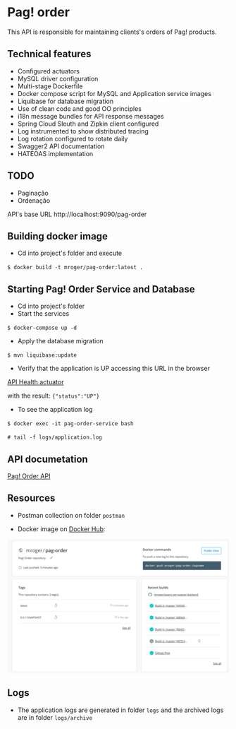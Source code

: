# Pag! order

This API is responsible for maintaining clients's orders of Pag! products.

##  Technical features

* Configured actuators
* MySQL driver configuration
* Multi-stage Dockerfile
* Docker compose script for MySQL and Application service images
* Liquibase for database migration
* Use of clean code and good OO principles
* i18n message bundles for API response messages
* Spring Cloud Sleuth and Zipkin client configured
* Log instrumented to show distributed tracing
* Log rotation configured to rotate daily
* Swagger2 API documentation
* HATEOAS implementation

## TODO

* Paginação
* Ordenação

API's base URL http://localhost:9090/pag-order

## Building docker image

* Cd into project's folder and execute

`$ docker build -t mroger/pag-order:latest .`

## Starting Pag! Order Service and Database

* Cd into project's folder
* Start the services

`$ docker-compose up -d`

* Apply the database migration

`$ mvn liquibase:update`

* Verify that the application is UP accessing this URL in the browser

[API Health actuator](http://localhost:9090/pag-order/actuator/health)

with the result: `{"status":"UP"}`

* To see the application log

`$ docker exec -it pag-order-service bash`

`# tail -f logs/application.log`

## API documetation

[Pag! Order API](http://localhost:9090/pag-order/swagger-ui.html)

## Resources

* Postman collection on folder `postman`

* Docker image on [Docker Hub](https://cloud.docker.com/repository/docker/mroger/pag-order/general):

![](docker_image.png)

## Logs

* The application logs are generated in folder `logs` and the archived logs are in folder `logs/archive`
